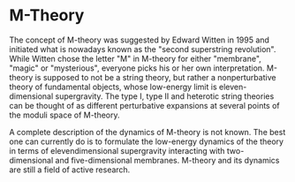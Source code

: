 # M-Theory

The concept of M-theory was suggested by Edward Witten in 1995 and initiated what is nowadays known as the "second superstring revolution". While Witten chose the letter "M" in M-theory for either "membrane", "magic" or "mysterious", everyone picks his or her own interpretation. M-theory is supposed to not be a string theory, but rather a nonperturbative theory of fundamental objects, whose low-energy limit is eleven-dimensional supergravity. The type I, type II and heterotic string theories can be thought of as different perturbative expansions at several points of the moduli space of M-theory.

A complete description of the dynamics of M-theory is not known. The best one can currently do is to formulate the low-energy dynamics of the theory in terms of elevendimensional supergravity interacting with two-dimensional and five-dimensional membranes. M-theory and its dynamics are still a field of active research.